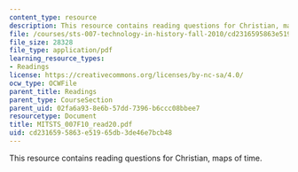 ```yaml
---
content_type: resource
description: This resource contains reading questions for Christian, maps of time.
file: /courses/sts-007-technology-in-history-fall-2010/cd2316595863e51965db3de46e7bcb48_MITSTS_007F10_read20.pdf
file_size: 28328
file_type: application/pdf
learning_resource_types:
- Readings
license: https://creativecommons.org/licenses/by-nc-sa/4.0/
ocw_type: OCWFile
parent_title: Readings
parent_type: CourseSection
parent_uid: 02fa6a93-8e6b-57dd-7396-b6ccc08bbee7
resourcetype: Document
title: MITSTS_007F10_read20.pdf
uid: cd231659-5863-e519-65db-3de46e7bcb48
---
```

This resource contains reading questions for Christian, maps of time.